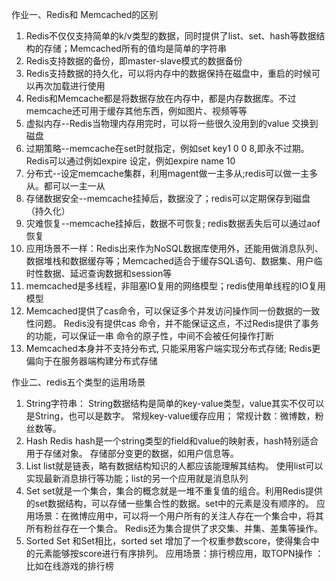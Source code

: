 作业一、Redis和	Memcached的区别 
1.	Redis不仅仅支持简单的k/v类型的数据，同时提供了list、set、hash等数据结构的存储；Memcached所有的值均是简单的字符串
2.	Redis支持数据的备份，即master-slave模式的数据备份
3.	Redis支持数据的持久化，可以将内存中的数据保持在磁盘中，重启的时候可以再次加载进行使用
4.	Redis和Memcache都是将数据存放在内存中，都是内存数据库。不过memcache还可用于缓存其他东西，例如图片、视频等等
5.	虚拟内存--Redis当物理内存用完时，可以将一些很久没用到的value 交换到磁盘
6.	过期策略--memcache在set时就指定，例如set key1 0 0 8,即永不过期。Redis可以通过例如expire 设定，例如expire name 10
7.	分布式--设定memcache集群，利用magent做一主多从;redis可以做一主多从。都可以一主一从
8.	存储数据安全--memcache挂掉后，数据没了；redis可以定期保存到磁盘（持久化）
9.	灾难恢复--memcache挂掉后，数据不可恢复; redis数据丢失后可以通过aof恢复
10.	应用场景不一样：Redis出来作为NoSQL数据库使用外，还能用做消息队列、数据堆栈和数据缓存等；Memcached适合于缓存SQL语句、数据集、用户临时性数据、延迟查询数据和session等
11.	memcached是多线程，非阻塞IO复用的网络模型；redis使用单线程的IO复用模型
12.	Memcached提供了cas命令，可以保证多个并发访问操作同一份数据的一致性问题。 Redis没有提供cas 命令，并不能保证这点，不过Redis提供了事务的功能，可以保证一串 命令的原子性，中间不会被任何操作打断
13.	Memcached本身并不支持分布式, 只能采用客户端实现分布式存储; Redis更偏向于在服务器端构建分布式存储

作业二、redis五个类型的运用场景
1.	String字符串：
String数据结构是简单的key-value类型，value其实不仅可以是String，也可以是数字。 
常规key-value缓存应用； 
常规计数：微博数，粉丝数等。
2.	Hash
Redis hash是一个string类型的field和value的映射表，hash特别适合用于存储对象。 
存储部分变更的数据，如用户信息等。
3.	List 
list就是链表，略有数据结构知识的人都应该能理解其结构。
使用list可以实现最新消息排行等功能；list的另一个应用就是消息队列
4.	Set
set就是一个集合，集合的概念就是一堆不重复值的组合。利用Redis提供的set数据结构，可以存储一些集合性的数据。set中的元素是没有顺序的。
应用场景：在微博应用中，可以将一个用户所有的关注人存在一个集合中，将其所有粉丝存在一个集合。
Redis还为集合提供了求交集、并集、差集等操作。
5.	Sorted Set
和Set相比，sorted set 增加了一个权重参数score，使得集合中的元素能够按score进行有序排列。
应用场景：排行榜应用，取TOPN操作 ：比如在线游戏的排行榜

